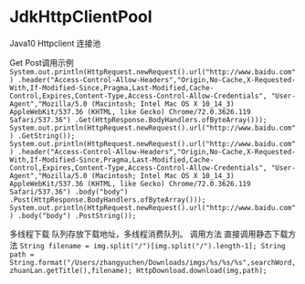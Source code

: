 # JdkHttpClientPool
Java10 Httpclient 连接池

Get Post调用示例
`            
System.out.println(HttpRequest.newRequest().url("http://www.baidu.com")
        .header("Access-Control-Allow-Headers","Origin,No-Cache,X-Requested-With,If-Modified-Since,Pragma,Last-Modified,Cache-Control,Expires,Content-Type,Access-Control-Allow-Credentials",
                "User-Agent","Mozilla/5.0 (Macintosh; Intel Mac OS X 10_14_3) AppleWebKit/537.36 (KHTML, like Gecko) Chrome/72.0.3626.119 Safari/537.36")
        .Get(HttpResponse.BodyHandlers.ofByteArray()));
System.out.println(HttpRequest.newRequest().url("http://www.baidu.com")
        .GetString());
System.out.println(HttpRequest.newRequest().url("http://www.baidu.com")
        .header("Access-Control-Allow-Headers","Origin,No-Cache,X-Requested-With,If-Modified-Since,Pragma,Last-Modified,Cache-Control,Expires,Content-Type,Access-Control-Allow-Credentials",
                "User-Agent","Mozilla/5.0 (Macintosh; Intel Mac OS X 10_14_3) AppleWebKit/537.36 (KHTML, like Gecko) Chrome/72.0.3626.119 Safari/537.36")
        .body("body")
        .Post(HttpResponse.BodyHandlers.ofByteArray()));
System.out.println(HttpRequest.newRequest().url("http://www.baidu.com")
        .body("body")
        .PostString());
`

多线程下载
队列存放下载地址，多线程消费队列。
调用方法 直接调用静态下载方法
`
String filename = img.split("/")[img.split("/").length-1];
String path = String.format("/Users/zhangyuchen/Downloads/imgs/%s/%s/%s",searchWord,zhuanLan.getTitle(),filename);
HttpDownload.download(img,path);
`